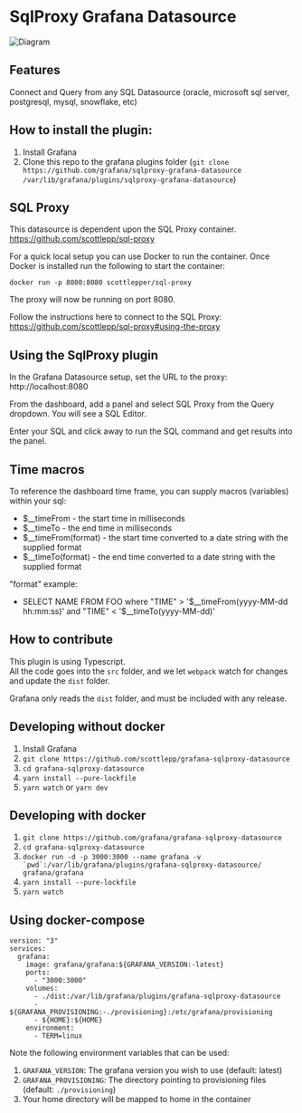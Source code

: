 # SqlProxy Grafana Datasource

![Diagram](https://github.com/scottlepp/grafana-sqlproxy-datasource/blob/master/SQLProxyPlugin.png)

## Features

Connect and Query from any SQL Datasource (oracle, microsoft sql server, postgresql, mysql, snowflake, etc)

## How to install the plugin:

1. Install Grafana
2. Clone this repo to the grafana plugins folder (`git clone https://github.com/grafana/sqlproxy-grafana-datasource /var/lib/grafana/plugins/sqlproxy-grafana-datasource`)

## SQL Proxy 

This datasource is dependent upon the SQL Proxy container. https://github.com/scottlepp/sql-proxy

For a quick local setup you can use Docker to run the container.  Once Docker is installed run the following to start the container:

```
docker run -p 8080:8080 scottlepper/sql-proxy
```

The proxy will now be running on port 8080.

Follow the instructions here to connect to the SQL Proxy:  https://github.com/scottlepp/sql-proxy#using-the-proxy

## Using the SqlProxy plugin

In the Grafana Datasource setup, set the URL to the proxy: http://localhost:8080

From the dashboard, add a panel and select SQL Proxy from the Query dropdown.  You will see a SQL Editor.

Enter your SQL and click away to run the SQL command and get results into the panel.

## Time macros

To reference the dashboard time frame, you can supply macros (variables) within your sql:

* $__timeFrom - the start time in milliseconds
* $__timeTo - the end time in milliseconds
* $__timeFrom(format) - the start time converted to a date string with the supplied format
* $__timeTo(format) - the end time converted to a date string with the supplied format

"format" example: 
* SELECT NAME FROM FOO where "TIME" > '$__timeFrom(yyyy-MM-dd hh:mm:ss)' and "TIME" < '$__timeTo(yyyy-MM-dd)'

## How to contribute

This plugin is using Typescript.  
All the code goes into the `src` folder, and we let `webpack` watch for changes and update the `dist` folder.

Grafana only reads the `dist` folder, and must be included with any release.

## Developing without docker

1. Install Grafana
2. `git clone https://github.com/scottlepp/grafana-sqlproxy-datasource`
3. `cd grafana-sqlproxy-datasource`
4. `yarn install --pure-lockfile`
5. `yarn watch` or `yarn dev`

## Developing with docker

1. `git clone https://github.com/grafana/grafana-sqlproxy-datasource`
2. `cd grafana-sqlproxy-datasource`
3. `` docker run -d -p 3000:3000 --name grafana -v `pwd`:/var/lib/grafana/plugins/grafana-sqlproxy-datasource/ grafana/grafana ``
4. `yarn install --pure-lockfile`
5. `yarn watch`

## Using docker-compose

```
version: "3"
services:
  grafana:
    image: grafana/grafana:${GRAFANA_VERSION:-latest}
    ports:
      - "3000:3000"
    volumes:
      - ./dist:/var/lib/grafana/plugins/grafana-sqlproxy-datasource
      - ${GRAFANA_PROVISIONING:-./provisioning}:/etc/grafana/provisioning
      - ${HOME}:${HOME}
    environment:
      - TERM=linux
```
Note the following environment variables that can be used:
1. `GRAFANA_VERSION`: The grafana version you wish to use (default: latest)
2. `GRAFANA_PROVISIONING`: The directory pointing to provisioning files (default: `./provisioning`)
3. Your home directory will be mapped to home in the container

